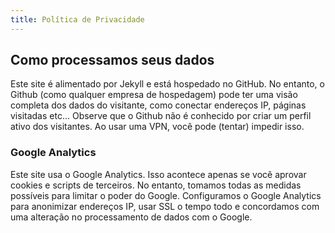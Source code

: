 ```yaml
---
title: Política de Privacidade
---
```


## Como processamos seus dados

Este site é alimentado por Jekyll e está hospedado no GitHub. No entanto, o Github (como qualquer empresa de hospedagem) pode ter uma visão completa dos dados do visitante, como conectar endereços IP, páginas visitadas etc... Observe que o Github não é conhecido por criar um perfil ativo dos visitantes. Ao usar uma VPN, você pode (tentar) impedir isso.

### Google Analytics

Este site usa o Google Analytics. Isso acontece apenas se você aprovar cookies e scripts de terceiros. No entanto, tomamos todas as medidas possíveis para limitar o poder do Google. Configuramos o Google Analytics para anonimizar endereços IP, usar SSL o tempo todo e concordamos com uma alteração no processamento de dados com o Google.